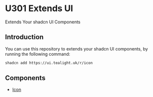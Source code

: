 # U301 Extends UI

Extends Your shadcn UI Components

## Introduction
You can use this repository to extends your shadcn UI components, by running the following command:

```bash
shadcn add https://ui.tealight.uk/r/icon
```

## Components

- [Icon](./src/components/expose/icon)

